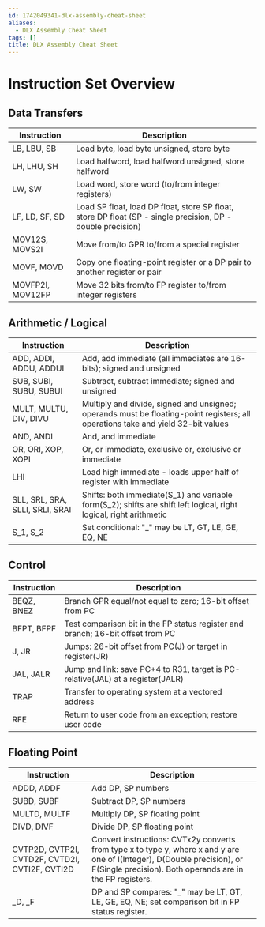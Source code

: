 ```yaml
---
id: 1742049341-dlx-assembly-cheat-sheet
aliases:
  - DLX Assembly Cheat Sheet
tags: []
title: DLX Assembly Cheat Sheet
---
```

# Instruction Set Overview

## Data Transfers

| Instruction | Description |
|-------------|-------------|
| LB, LBU, SB | Load byte, load byte unsigned, store byte |
| LH, LHU, SH | Load halfword, load halfword unsigned, store halfword |
| LW, SW      | Load word, store word (to/from integer registers) |
| LF, LD, SF, SD | Load SP float, load DP float, store SP float, store DP float (SP - single precision, DP - double precision) |
| MOV12S, MOVS2I | Move from/to GPR to/from a special register |
| MOVF, MOVD  | Copy one floating-point register or a DP pair to another register or pair |
| MOVFP2I, MOV12FP | Move 32 bits from/to FP register to/from integer registers |

## Arithmetic / Logical

| Instruction | Description |
|-------------|-------------|
| ADD, ADDI, ADDU, ADDUI | Add, add immediate (all immediates are 16-bits); signed and unsigned |
| SUB, SUBI, SUBU, SUBUI | Subtract, subtract immediate; signed and unsigned |
| MULT, MULTU, DIV, DIVU | Multiply and divide, signed and unsigned; operands must be floating-point registers; all operations take and yield 32-bit values |
| AND, ANDI   | And, and immediate |
| OR, ORI, XOP, XOPI | Or, or immediate, exclusive or, exclusive or immediate |
| LHI         | Load high immediate - loads upper half of register with immediate |
| SLL, SRL, SRA, SLLI, SRLI, SRAI | Shifts: both immediate(S_1) and variable form(S_2); shifts are shift left logical, right logical, right arithmetic |
| S_1, S_2    | Set conditional: "_" may be LT, GT, LE, GE, EQ, NE |

## Control

| Instruction | Description |
|-------------|-------------|
| BEQZ, BNEZ  | Branch GPR equal/not equal to zero; 16-bit offset from PC |
| BFPT, BFPF  | Test comparison bit in the FP status register and branch; 16-bit offset from PC |
| J, JR       | Jumps: 26-bit offset from PC(J) or target in register(JR) |
| JAL, JALR   | Jump and link: save PC+4 to R31, target is PC-relative(JAL) at a register(JALR) |
| TRAP        | Transfer to operating system at a vectored address |
| RFE         | Return to user code from an exception; restore user code |

## Floating Point

| Instruction | Description |
|-------------|-------------|
| ADDD, ADDF  | Add DP, SP numbers |
| SUBD, SUBF  | Subtract DP, SP numbers |
| MULTD, MULTF | Multiply DP, SP floating point |
| DIVD, DIVF  | Divide DP, SP floating point |
| CVTP2D, CVTP2I, CVTD2F, CVTD2I, CVTI2F, CVTI2D | Convert instructions: CVTx2y converts from type x to type y, where x and y are one of I(Integer), D(Double precision), or F(Single precision). Both operands are in the FP registers. |
| _D, _F      | DP and SP compares: "_" may be LT, GT, LE, GE, EQ, NE; set comparison bit in FP status register. |


